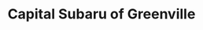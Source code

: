 ---
title: "Capital Subaru of Greenville"
url: /winterville/capital-subaru-of-greenville/
shop: Autohaus
---